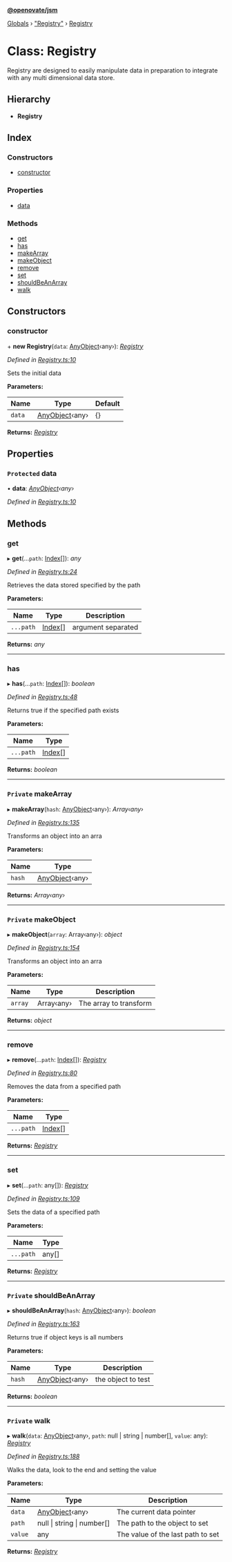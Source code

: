 **[@openovate/jsm](../README.md)**

[Globals](../globals.md) › [&quot;Registry&quot;](../modules/_registry_.md) › [Registry](_registry_.registry.md)

# Class: Registry

Registry are designed to easily manipulate data in
preparation to integrate with any multi dimensional
data store.

## Hierarchy

* **Registry**

## Index

### Constructors

* [constructor](_registry_.registry.md#constructor)

### Properties

* [data](_registry_.registry.md#protected-data)

### Methods

* [get](_registry_.registry.md#get)
* [has](_registry_.registry.md#has)
* [makeArray](_registry_.registry.md#private-makearray)
* [makeObject](_registry_.registry.md#private-makeobject)
* [remove](_registry_.registry.md#remove)
* [set](_registry_.registry.md#set)
* [shouldBeAnArray](_registry_.registry.md#private-shouldbeanarray)
* [walk](_registry_.registry.md#private-walk)

## Constructors

###  constructor

\+ **new Registry**(`data`: [AnyObject](../interfaces/_registry_.anyobject.md)‹any›): *[Registry](_registry_.registry.md)*

*Defined in [Registry.ts:10](https://github.com/Openovate/jsm/blob/214a343/src/Registry.ts#L10)*

Sets the initial data

**Parameters:**

Name | Type | Default |
------ | ------ | ------ |
`data` | [AnyObject](../interfaces/_registry_.anyobject.md)‹any› |  {} |

**Returns:** *[Registry](_registry_.registry.md)*

## Properties

### `Protected` data

• **data**: *[AnyObject](../interfaces/_registry_.anyobject.md)‹any›*

*Defined in [Registry.ts:10](https://github.com/Openovate/jsm/blob/214a343/src/Registry.ts#L10)*

## Methods

###  get

▸ **get**(...`path`: [Index](../modules/_registry_.md#index)[]): *any*

*Defined in [Registry.ts:24](https://github.com/Openovate/jsm/blob/214a343/src/Registry.ts#L24)*

Retrieves the data stored specified by the path

**Parameters:**

Name | Type | Description |
------ | ------ | ------ |
`...path` | [Index](../modules/_registry_.md#index)[] | argument separated  |

**Returns:** *any*

___

###  has

▸ **has**(...`path`: [Index](../modules/_registry_.md#index)[]): *boolean*

*Defined in [Registry.ts:48](https://github.com/Openovate/jsm/blob/214a343/src/Registry.ts#L48)*

Returns true if the specified path exists

**Parameters:**

Name | Type |
------ | ------ |
`...path` | [Index](../modules/_registry_.md#index)[] |

**Returns:** *boolean*

___

### `Private` makeArray

▸ **makeArray**(`hash`: [AnyObject](../interfaces/_registry_.anyobject.md)‹any›): *Array‹any›*

*Defined in [Registry.ts:135](https://github.com/Openovate/jsm/blob/214a343/src/Registry.ts#L135)*

Transforms an object into an arra

**Parameters:**

Name | Type |
------ | ------ |
`hash` | [AnyObject](../interfaces/_registry_.anyobject.md)‹any› |

**Returns:** *Array‹any›*

___

### `Private` makeObject

▸ **makeObject**(`array`: Array‹any›): *object*

*Defined in [Registry.ts:154](https://github.com/Openovate/jsm/blob/214a343/src/Registry.ts#L154)*

Transforms an object into an arra

**Parameters:**

Name | Type | Description |
------ | ------ | ------ |
`array` | Array‹any› | The array to transform  |

**Returns:** *object*

___

###  remove

▸ **remove**(...`path`: [Index](../modules/_registry_.md#index)[]): *[Registry](_registry_.registry.md)*

*Defined in [Registry.ts:80](https://github.com/Openovate/jsm/blob/214a343/src/Registry.ts#L80)*

Removes the data from a specified path

**Parameters:**

Name | Type |
------ | ------ |
`...path` | [Index](../modules/_registry_.md#index)[] |

**Returns:** *[Registry](_registry_.registry.md)*

___

###  set

▸ **set**(...`path`: any[]): *[Registry](_registry_.registry.md)*

*Defined in [Registry.ts:109](https://github.com/Openovate/jsm/blob/214a343/src/Registry.ts#L109)*

Sets the data of a specified path

**Parameters:**

Name | Type |
------ | ------ |
`...path` | any[] |

**Returns:** *[Registry](_registry_.registry.md)*

___

### `Private` shouldBeAnArray

▸ **shouldBeAnArray**(`hash`: [AnyObject](../interfaces/_registry_.anyobject.md)‹any›): *boolean*

*Defined in [Registry.ts:163](https://github.com/Openovate/jsm/blob/214a343/src/Registry.ts#L163)*

Returns true if object keys is all numbers

**Parameters:**

Name | Type | Description |
------ | ------ | ------ |
`hash` | [AnyObject](../interfaces/_registry_.anyobject.md)‹any› | the object to test  |

**Returns:** *boolean*

___

### `Private` walk

▸ **walk**(`data`: [AnyObject](../interfaces/_registry_.anyobject.md)‹any›, `path`: null | string | number[], `value`: any): *[Registry](_registry_.registry.md)*

*Defined in [Registry.ts:188](https://github.com/Openovate/jsm/blob/214a343/src/Registry.ts#L188)*

Walks the data, look to the end and setting the value

**Parameters:**

Name | Type | Description |
------ | ------ | ------ |
`data` | [AnyObject](../interfaces/_registry_.anyobject.md)‹any› | The current data pointer |
`path` | null &#124; string &#124; number[] | The path to the object to set |
`value` | any | The value of the last path to set  |

**Returns:** *[Registry](_registry_.registry.md)*